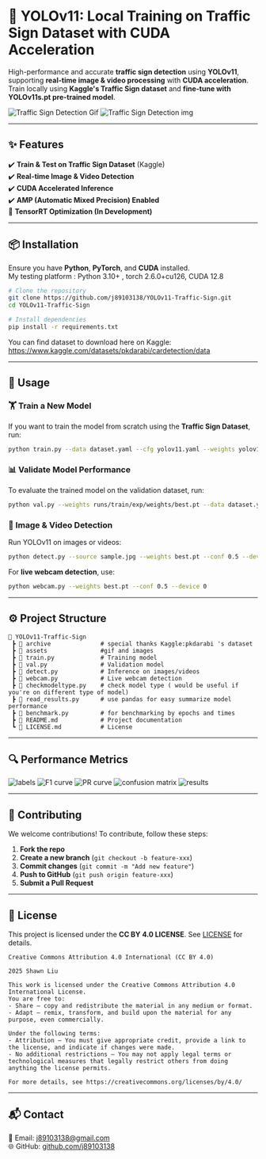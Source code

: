 # 🚀 YOLOv11: Local Training on Traffic Sign Dataset with CUDA Acceleration  

High-performance and accurate **traffic sign detection** using **YOLOv11**, supporting **real-time image & video processing** with **CUDA acceleration**. Train locally using **Kaggle's Traffic Sign dataset** and **fine-tune with YOLOv11s.pt pre-trained model**.  

![Traffic Sign Detection Gif](https://github.com/j89103138/YOLOv11-Traffic-Sign/raw/main/assets/demo.gif)
![Traffic Sign Detection img](https://github.com/j89103138/YOLOv11-Traffic-Sign/raw/main/assets/demo.jpg)

---

## ✨ Features  
✔️ **Train & Test on Traffic Sign Dataset** (Kaggle)  
✔️ **Real-time Image & Video Detection**  
✔️ **CUDA Accelerated Inference**  
✔️ **AMP (Automatic Mixed Precision) Enabled**  
🚧 **TensorRT Optimization (In Development)**  

---

## 📦 Installation  

Ensure you have **Python**, **PyTorch**, and **CUDA** installed.  
My testing platform : Python 3.10+ , torch 2.6.0+cu126, CUDA 12.8

```sh
# Clone the repository
git clone https://github.com/j89103138/YOLOv11-Traffic-Sign.git
cd YOLOv11-Traffic-Sign

# Install dependencies
pip install -r requirements.txt
```
You can find dataset to download here on Kaggle: 
https://www.kaggle.com/datasets/pkdarabi/cardetection/data

---

## 🔧 Usage  

### 🏋️ Train a New Model  
If you want to train the model from scratch using the **Traffic Sign Dataset**, run:  

```sh
python train.py --data dataset.yaml --cfg yolov11.yaml --weights yolov11s.pt --device 0
```

### 📊 Validate Model Performance  
To evaluate the trained model on the validation dataset, run:  

```sh
python val.py --weights runs/train/exp/weights/best.pt --data dataset.yaml
```

### 🎥 Image & Video Detection  
Run YOLOv11 on images or videos:  

```sh
python detect.py --source sample.jpg --weights best.pt --conf 0.5 --device 0
```

For **live webcam detection**, use:  

```sh
python webcam.py --weights best.pt --conf 0.5 --device 0
```

---

## ⚙️ Project Structure  

```
📂 YOLOv11-Traffic-Sign
 ┣ 📂 archive              # special thanks Kaggle:pkdarabi 's dataset
 ┣ 📂 assets               #gif and images
 ┣ 📄 train.py             # Training model
 ┣ 📄 val.py               # Validation model
 ┣ 📄 detect.py            # Inference on images/videos
 ┣ 📄 webcam.py            # Live webcam detection
 ┣ 📄 checkmodeltype.py    # check model type ( would be useful if you're on different type of model)
 ┣ 📄 read_results.py      # use pandas for easy summarize model performance
 ┣ 📄 benchmark.py         # for benchmarking by epochs and times
 ┣ 📄 README.md            # Project documentation
 ┗ 📄 LICENSE.md           # License
```

---

## 🔍  Performance Metrics 

![labels](https://github.com/j89103138/YOLOv11-Traffic-Sign/raw/main/assets/labels.jpg)
![F1 curve](https://github.com/j89103138/YOLOv11-Traffic-Sign/raw/main/assets/F1_curve.png)
![PR curve](https://github.com/j89103138/YOLOv11-Traffic-Sign/raw/main/assets/PR_curve.png)
![confusion matrix](https://github.com/j89103138/YOLOv11-Traffic-Sign/raw/main/assets/confusion_matrix.png)
![results](https://github.com/j89103138/YOLOv11-Traffic-Sign/raw/main/assets/results.png)

---

## 🤝 Contributing  

We welcome contributions! To contribute, follow these steps:  

1. **Fork the repo**  
2. **Create a new branch** (`git checkout -b feature-xxx`)  
3. **Commit changes** (`git commit -m "Add new feature"`)  
4. **Push to GitHub** (`git push origin feature-xxx`)  
5. **Submit a Pull Request**  

---

## 📜 License  

This project is licensed under the **CC BY 4.0 LICENSE**. See [LICENSE](LICENSE.md) for details.  

```
Creative Commons Attribution 4.0 International (CC BY 4.0)

2025 Shawn Liu 

This work is licensed under the Creative Commons Attribution 4.0 International License.
You are free to:
- Share — copy and redistribute the material in any medium or format.
- Adapt — remix, transform, and build upon the material for any purpose, even commercially.

Under the following terms:
- Attribution — You must give appropriate credit, provide a link to the license, and indicate if changes were made.
- No additional restrictions — You may not apply legal terms or technological measures that legally restrict others from doing anything the license permits.

For more details, see https://creativecommons.org/licenses/by/4.0/
```

---

## 📬 Contact  

📧 Email: [j89103138@gmail.com](mailto:j89103138@gmail.com)  
🌐 GitHub: [github.com/j89103138](https://github.com/j89103138)  
```
